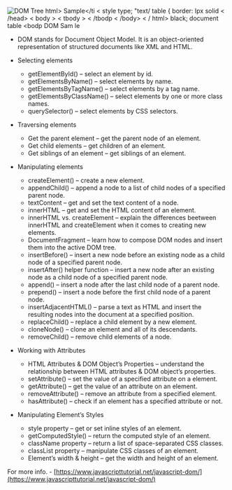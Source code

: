 ![DOM Tree html> Sample</ti < style type; "text/ table { border: Ipx solid < /head> < body > < tbody > < /tbodp < /body> < / html> black; document <html> table <bodp DOM Sam le ](Exported%20image%2020250408213829-0.jpeg)

- DOM stands for Document Object Model. It is an object-oriented representation of structured documents like XML and HTML. 
- Selecting elements
    - getElementById() – select an element by id.
    - getElementsByName() – select elements by name.
    - getElementsByTagName() – select elements by a tag name.
    - getElementsByClassName() – select elements by one or more class names.
    - querySelector() – select elements by CSS selectors.

- Traversing elements
    - Get the parent element – get the parent node of an element.
    - Get child elements – get children of an element.
    - Get siblings of an element – get siblings of an element.

- Manipulating elements
    - createElement() – create a new element.
    - appendChild() – append a node to a list of child nodes of a specified parent node.
    - textContent – get and set the text content of a node.
    - innerHTML – get and set the HTML content of an element.
    - innerHTML vs. createElement – explain the differences beetween innerHTML and createElement when it comes to creating new elements.
    - DocumentFragment – learn how to compose DOM nodes and insert them into the active DOM tree.
    - insertBefore() – insert a new node before an existing node as a child node of a specified parent node.
    - insertAfter() helper function – insert a new node after an existing node as a child node of a specified parent node.
    - append() – insert a node after the last child node of a parent node.
    - prepend() – insert a node before the first child node of a parent node.
    - insertAdjacentHTML() – parse a text as HTML and insert the resulting nodes into the document at a specified position.
    - replaceChild() – replace a child element by a new element.
    - cloneNode() – clone an element and all of its descendants.
    - removeChild() – remove child elements of a node.

- Working with Attributes
    - HTML Attributes & DOM Object’s Properties – understand the relationship between HTML attributes & DOM object’s properties.
    - setAttribute() – set the value of a specified attribute on a element.
    - getAttribute() – get the value of an attribute on an element.
    - removeAttribute() – remove an attribute from a specified element.
    - hasAttribute() – check if an element has a specified attribute or not.

- Manipulating Element’s Styles
    - style property – get or set inline styles of an element.
    - getComputedStyle() – return the computed style of an element.
    - className property – return a list of space-separated CSS classes.
    - classList property – manipulate CSS classes of an element.
    - Element’s width & height – get the width and height of an element.

For more info. - [https://www.javascripttutorial.net/javascript-dom/](https://www.javascripttutorial.net/javascript-dom/)

